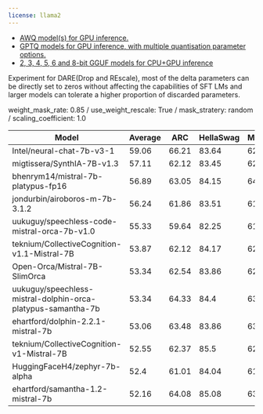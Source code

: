 ```yaml
---
license: llama2
---
```


* [AWQ model(s) for GPU inference.](https://huggingface.co/TheBloke/SynthIA-7B-v1.3-dare-0.85-AWQ)
* [GPTQ models for GPU inference, with multiple quantisation parameter options.](https://huggingface.co/TheBloke/SynthIA-7B-v1.3-dare-0.85-GPTQ)
* [2, 3, 4, 5, 6 and 8-bit GGUF models for CPU+GPU inference](https://huggingface.co/TheBloke/SynthIA-7B-v1.3-dare-0.85-GGUF)

Experiment for DARE(Drop and REscale), most of the delta parameters can be directly set to zeros without affecting the capabilities of SFT LMs and larger models can tolerate a higher proportion of discarded parameters.

weight_mask_rate: 0.85 / use_weight_rescale: True / mask_stratery: random / scaling_coefficient: 1.0

| Model                                                        | Average | ARC    | HellaSwag | MMLU   | TruthfulQA | Winogrande | GSM8K  | DROP   |
| ------                                                       | ------  | ------ | ------    | ------ | ------     | ------     | ------ | ------ |
| Intel/neural-chat-7b-v3-1                                    | 59.06   | 66.21  | 83.64     | 62.37  | 59.65      | 78.14      | 19.56  | 43.84  |
| migtissera/SynthIA-7B-v1.3                                   | 57.11   | 62.12  | 83.45     | 62.65  | 51.37      | 78.85      | 17.59  | 43.76  |
| bhenrym14/mistral-7b-platypus-fp16                           | 56.89   | 63.05  | 84.15     | 64.11  | 45.07      | 78.53      | 17.36  | 45.92  |
| jondurbin/airoboros-m-7b-3.1.2                               | 56.24   | 61.86  | 83.51     | 61.91  | 53.75      | 77.58      | 13.87  | 41.2   |
| uukuguy/speechless-code-mistral-orca-7b-v1.0                 | 55.33   | 59.64  | 82.25     | 61.33  | 48.45      | 77.51      | 8.26   | 49.89  |
| teknium/CollectiveCognition-v1.1-Mistral-7B                  | 53.87   | 62.12  | 84.17     | 62.35  | 57.62      | 75.37      | 15.62  | 19.85  |
| Open-Orca/Mistral-7B-SlimOrca                                | 53.34   | 62.54  | 83.86     | 62.77  | 54.23      | 77.43      | 21.38  | 11.2   |
| uukuguy/speechless-mistral-dolphin-orca-platypus-samantha-7b | 53.34   | 64.33  | 84.4      | 63.72  | 52.52      | 78.37      | 21.38  | 8.66   |
| ehartford/dolphin-2.2.1-mistral-7b                           | 53.06   | 63.48  | 83.86     | 63.28  | 53.17      | 78.37      | 21.08  | 8.19   |
| teknium/CollectiveCognition-v1-Mistral-7B                    | 52.55   | 62.37  | 85.5      | 62.76  | 54.48      | 77.58      | 17.89  | 7.22   |
| HuggingFaceH4/zephyr-7b-alpha                                | 52.4    | 61.01  | 84.04     | 61.39  | 57.9       | 78.61      | 14.03  | 9.82   |
| ehartford/samantha-1.2-mistral-7b                            | 52.16   | 64.08  | 85.08     | 63.91  | 50.4       | 78.53      | 16.98  | 6.13   |
